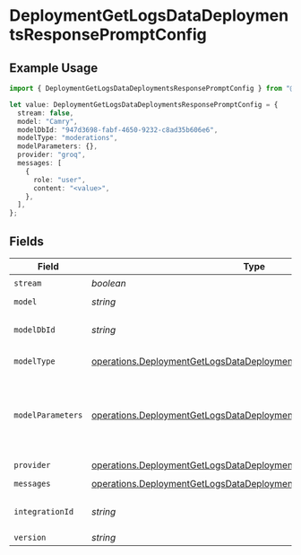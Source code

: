 # DeploymentGetLogsDataDeploymentsResponsePromptConfig

## Example Usage

```typescript
import { DeploymentGetLogsDataDeploymentsResponsePromptConfig } from "@orq-ai/node/models/operations";

let value: DeploymentGetLogsDataDeploymentsResponsePromptConfig = {
  stream: false,
  model: "Camry",
  modelDbId: "947d3698-fabf-4650-9232-c8ad35b606e6",
  modelType: "moderations",
  modelParameters: {},
  provider: "groq",
  messages: [
    {
      role: "user",
      content: "<value>",
    },
  ],
};
```

## Fields

| Field                                                                                                                                                    | Type                                                                                                                                                     | Required                                                                                                                                                 | Description                                                                                                                                              |
| -------------------------------------------------------------------------------------------------------------------------------------------------------- | -------------------------------------------------------------------------------------------------------------------------------------------------------- | -------------------------------------------------------------------------------------------------------------------------------------------------------- | -------------------------------------------------------------------------------------------------------------------------------------------------------- |
| `stream`                                                                                                                                                 | *boolean*                                                                                                                                                | :heavy_check_mark:                                                                                                                                       | N/A                                                                                                                                                      |
| `model`                                                                                                                                                  | *string*                                                                                                                                                 | :heavy_check_mark:                                                                                                                                       | N/A                                                                                                                                                      |
| `modelDbId`                                                                                                                                              | *string*                                                                                                                                                 | :heavy_check_mark:                                                                                                                                       | The id of the resource                                                                                                                                   |
| `modelType`                                                                                                                                              | [operations.DeploymentGetLogsDataDeploymentsResponseModelType](../../models/operations/deploymentgetlogsdatadeploymentsresponsemodeltype.md)             | :heavy_check_mark:                                                                                                                                       | The type of the model                                                                                                                                    |
| `modelParameters`                                                                                                                                        | [operations.DeploymentGetLogsDataDeploymentsResponseModelParameters](../../models/operations/deploymentgetlogsdatadeploymentsresponsemodelparameters.md) | :heavy_check_mark:                                                                                                                                       | Model Parameters: Not all parameters apply to every model                                                                                                |
| `provider`                                                                                                                                               | [operations.DeploymentGetLogsDataDeploymentsResponseProvider](../../models/operations/deploymentgetlogsdatadeploymentsresponseprovider.md)               | :heavy_check_mark:                                                                                                                                       | N/A                                                                                                                                                      |
| `messages`                                                                                                                                               | [operations.DeploymentGetLogsDataDeploymentsResponseMessages](../../models/operations/deploymentgetlogsdatadeploymentsresponsemessages.md)[]             | :heavy_check_mark:                                                                                                                                       | N/A                                                                                                                                                      |
| `integrationId`                                                                                                                                          | *string*                                                                                                                                                 | :heavy_minus_sign:                                                                                                                                       | The id of the resource                                                                                                                                   |
| `version`                                                                                                                                                | *string*                                                                                                                                                 | :heavy_minus_sign:                                                                                                                                       | N/A                                                                                                                                                      |